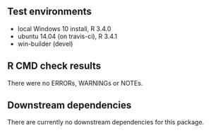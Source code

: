 ## Test environments
* local Windows 10 install, R 3.4.0
* ubuntu 14.04 (on travis-ci), R 3.4.1
* win-builder (devel)

## R CMD check results
There were no ERRORs, WARNINGs or NOTEs.

## Downstream dependencies
There are currently no downstream dependencies for this package.
